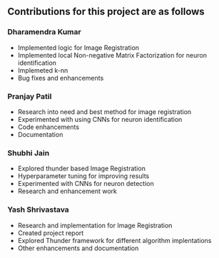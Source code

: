 ## Contributions for this project are as follows
### Dharamendra Kumar
- Implemented logic for Image Registration
- Implemented local Non-negative Matrix Factorization for neuron identification
- Implemeted k-nn
- Bug fixes and enhancements

### Pranjay Patil
- Research into need and best method for image registration
- Experimented with using CNNs for neuron identification
- Code enhancements
- Documentation

### Shubhi Jain
- Explored thunder based Image Registration
- Hyperparameter tuning for improving results
- Experimented with CNNs for neuron detection
- Research and enhancement work

### Yash Shrivastava
- Research and implementation for Image Registration
- Created project report
- Explored Thunder framework for different algorithm implentations
- Other enhancements and documentation
